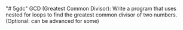 "# 5gdc" 
GCD (Greatest Common Divisor): Write a program that uses nested for loops to find the greatest common divisor of two numbers. (Optional: can be advanced for some)
